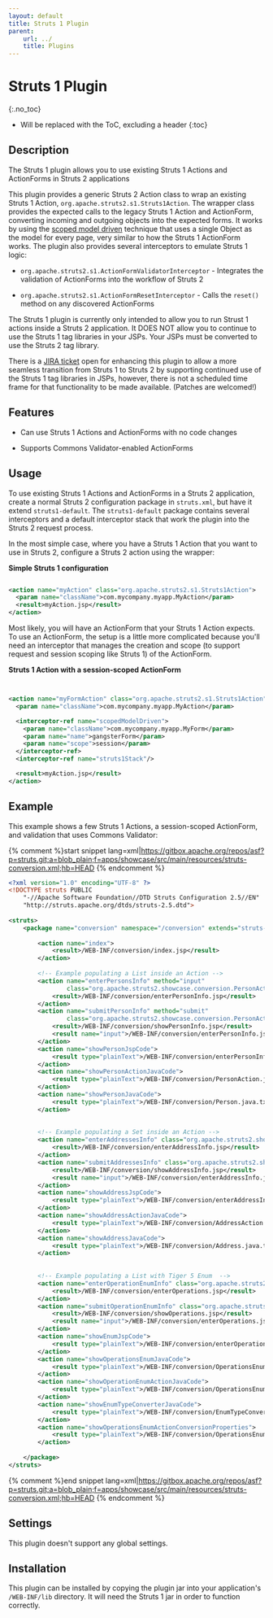 ```yaml
---
layout: default
title: Struts 1 Plugin
parent:
    url: ../
    title: Plugins
---
```


# Struts 1 Plugin
{:.no_toc}

* Will be replaced with the ToC, excluding a header
{:toc}

## Description
The Struts 1 plugin allows you to use existing Struts 1 Actions and ActionForms in Struts 2 applications

This plugin provides a generic Struts 2 Action class to wrap an existing Struts 1 Action, `org.apache.struts2.s1.Struts1Action`.  The wrapper class provides the expected calls to the legacy Struts 1 Action and ActionForm, converting incoming and outgoing objects into the expected forms.  It works by using the [scoped model driven](/core-developers/scoped-model-driven-interceptor)  technique that uses a single Object as the model for every page, very similar to how the Struts 1 ActionForm works.  The plugin also provides several interceptors to emulate Struts 1 logic:

+ `org.apache.struts2.s1.ActionFormValidatorInterceptor` - Integrates the validation of ActionForms into the workflow of Struts 2

+ `org.apache.struts2.s1.ActionFormResetInterceptor` - Calls the `reset()` method on any discovered ActionForms

The Struts 1 plugin is currently only intended to allow you to run Strust 1 actions inside a Struts 2 application. It DOES NOT allow you to continue to use the Struts 1 tag libraries in your JSPs. Your JSPs must be converted to use the Struts 2 tag library.

There is a [JIRA ticket](https://issues.apache.org/struts/browse/WW-2157) open for enhancing this plugin to allow a more seamless transition from Struts 1 to Struts 2 by supporting continued use of the Struts 1 tag libraries in JSPs, however, there is not a scheduled time frame for that functionality to be made available. (Patches are welcomed!) 

## Features

+ Can use Struts 1 Actions and ActionForms with no code changes

+ Supports Commons Validator-enabled ActionForms

## Usage

To use existing Struts 1 Actions and ActionForms in a Struts 2 application, create a normal Struts 2 configuration package in `struts.xml`, but have it extend `struts1-default`.  The `struts1-default` package contains several interceptors and a default interceptor stack that work the plugin into the Struts 2 request process.

In the most simple case, where you have a Struts 1 Action that you want to use in Struts 2, configure a Struts 2 action using the wrapper:

**Simple Struts 1 configuration**

```xml

<action name="myAction" class="org.apache.struts2.s1.Struts1Action">
  <param name="className">com.mycompany.myapp.MyAction</param>
  <result>myAction.jsp</result>
</action>

```

Most likely, you will have an ActionForm that your Struts 1 Action expects.  To use an ActionForm, the setup is a little more complicated because you'll need an interceptor that manages the creation and scope (to support request and session scoping like Struts 1) of the ActionForm. 

**Struts 1 Action with a session-scoped ActionForm**

```xml


<action name="myFormAction" class="org.apache.struts2.s1.Struts1Action">
  <param name="className">com.mycompany.myapp.MyAction</param>

  <interceptor-ref name="scopedModelDriven">
    <param name="className">com.mycompany.myapp.MyForm</param>
    <param name="name">gangsterForm</param>
    <param name="scope">session</param>
  </interceptor-ref>
  <interceptor-ref name="struts1Stack"/>

  <result>myAction.jsp</result>
</action>

```

## Example

This example shows a few Struts 1 Actions, a session-scoped ActionForm, and validation that uses Commons Validator:

{% comment %}start snippet lang=xml|https://gitbox.apache.org/repos/asf?p=struts.git;a=blob_plain;f=apps/showcase/src/main/resources/struts-conversion.xml;hb=HEAD {% endcomment %}

```xml
<?xml version="1.0" encoding="UTF-8" ?>
<!DOCTYPE struts PUBLIC
	"-//Apache Software Foundation//DTD Struts Configuration 2.5//EN"
	"http://struts.apache.org/dtds/struts-2.5.dtd">
	
<struts>
	<package name="conversion" namespace="/conversion" extends="struts-default">
	
        <action name="index">
            <result>/WEB-INF/conversion/index.jsp</result>
        </action>
        
		<!-- Example populating a List inside an Action -->
		<action name="enterPersonsInfo" method="input"
				class="org.apache.struts2.showcase.conversion.PersonAction">
			<result>/WEB-INF/conversion/enterPersonInfo.jsp</result>
		</action>
		<action name="submitPersonInfo" method="submit"
				class="org.apache.struts2.showcase.conversion.PersonAction">
			<result>/WEB-INF/conversion/showPersonInfo.jsp</result>
			<result name="input">/WEB-INF/conversion/enterPersonInfo.jsp</result>
		</action>
		<action name="showPersonJspCode">
			<result type="plainText">/WEB-INF/conversion/enterPersonInfo.jsp</result>
		</action>
		<action name="showPersonActionJavaCode">
			<result type="plainText">/WEB-INF/conversion/PersonAction.java.txt</result>
		</action>
		<action name="showPersonJavaCode">
			<result type="plainText">/WEB-INF/conversion/Person.java.txt</result>
		</action>
		
		
		<!-- Example populating a Set inside an Action -->
		<action name="enterAddressesInfo" class="org.apache.struts2.showcase.conversion.AddressAction" method="input">
			<result>/WEB-INF/conversion/enterAddressInfo.jsp</result>
		</action>
		<action name="submitAddressesInfo" class="org.apache.struts2.showcase.conversion.AddressAction" method="submit">
			<result>/WEB-INF/conversion/showAddressInfo.jsp</result>
			<result name="input">/WEB-INF/conversion/enterAddressInfo.jsp</result>
		</action>
		<action name="showAddressJspCode">
			<result type="plainText">/WEB-INF/conversion/enterAddressInfo.jsp</result>
		</action>
		<action name="showAddressActionJavaCode">
			<result type="plainText">/WEB-INF/conversion/AddressAction.java.txt</result>
		</action>
		<action name="showAddressJavaCode">
			<result type="plainText">/WEB-INF/conversion/Address.java.txt</result>
		</action>
		
		
		<!-- Example populating a List with Tiger 5 Enum  -->		
		<action name="enterOperationEnumInfo" class="org.apache.struts2.showcase.conversion.OperationsEnumAction" method="input">
			<result>/WEB-INF/conversion/enterOperations.jsp</result>
		</action>
		<action name="submitOperationEnumInfo" class="org.apache.struts2.showcase.conversion.OperationsEnumAction" method="submit">
			<result>/WEB-INF/conversion/showOperations.jsp</result>
			<result name="input">/WEB-INF/conversion/enterOperations.jsp</result>
		</action>
		<action name="showEnumJspCode">
			<result type="plainText">/WEB-INF/conversion/enterOperations.jsp</result>
		</action>
		<action name="showOperationsEnumJavaCode">
			<result type="plainText">/WEB-INF/conversion/OperationsEnum.java.txt</result>
		</action>
		<action name="showOperationEnumActionJavaCode">
			<result type="plainText">/WEB-INF/conversion/OperationsEnumAction.java.txt</result>
		</action>
		<action name="showEnumTypeConverterJavaCode">
			<result type="plainText">/WEB-INF/conversion/EnumTypeConverter.java.txt</result>
		</action>
		<action name="showOperationsEnumActionConversionProperties">
			<result type="plainText">/WEB-INF/conversion/OperationsEnumActionConversion.txt</result>
		</action>
		
	</package>
</struts>	

```

{% comment %}end snippet lang=xml|https://gitbox.apache.org/repos/asf?p=struts.git;a=blob_plain;f=apps/showcase/src/main/resources/struts-conversion.xml;hb=HEAD {% endcomment %}

## Settings

This plugin doesn't support any global settings.

## Installation

This plugin can be installed by copying the plugin jar into your application's `/WEB-INF/lib` directory.  It will need the Struts 1 jar in order to function correctly.
